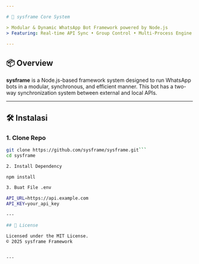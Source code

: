 ```yaml
---

# 🧠 sysframe Core System

> Modular & Dynamic WhatsApp Bot Framework powered by Node.js  
> Featuring: Real-time API Sync • Group Control • Multi-Process Engine • Auto Session Cloning

---
```


## 📦 Overview

**sysframe** is a Node.js-based framework system designed to run WhatsApp bots in a modular, synchronous, and efficient manner. This bot has a two-way synchronization system between external and local APIs.

---


## 🛠️ Instalasi

### 1. Clone Repo

```bash
git clone https://github.com/sysframe/sysframe.git```
cd sysframe

2. Install Dependency

npm install

3. Buat File .env

API_URL=https://api.example.com
API_KEY=your_api_key

---

## 📜 License

Licensed under the MIT License.
© 2025 sysframe Framework


---